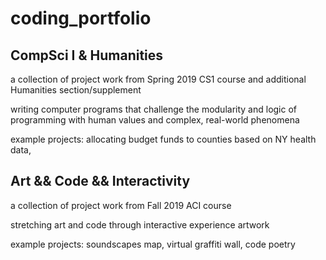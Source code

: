 # coding_portfolio


## CompSci I & Humanities

a collection of project work from Spring 2019 CS1 course and additional Humanities section/supplement

writing computer programs that challenge the modularity and logic of programming with human values and complex, real-world phenomena

example projects: allocating budget funds to counties based on NY health data, 


## Art && Code && Interactivity 

a collection of project work from Fall 2019 ACI course

stretching art and code through interactive experience artwork

example projects: soundscapes map, virtual graffiti wall, code poetry

